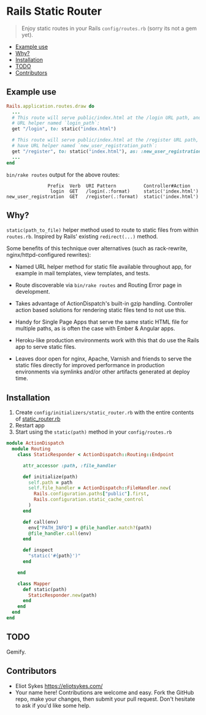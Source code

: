 # Rails Static Router

> Enjoy static routes in your Rails `config/routes.rb` (sorry its not a gem yet).

<!-- MarkdownTOC depth=0 autolink=true bracket=round -->

- [Example use](#example-use)
- [Why?](#why)
- [Installation](#installation)
- [TODO](#todo)
- [Contributors](#contributors)

<!-- /MarkdownTOC -->

## Example use

```ruby
Rails.application.routes.draw do
  ...
  # This route will serve public/index.html at the /login URL path, and have
  # URL helper named `login_path`:
  get "/login", to: static("index.html")

  # This route will serve public/index.html at the /register URL path, and
  # have URL helper named `new_user_registration_path`:
  get "/register", to: static("index.html"), as: :new_user_registration
  ...
end
```

`bin/rake routes` output for the above routes:

```
               Prefix  Verb  URI Pattern          Controller#Action
                login  GET   /login(.:format)     static('index.html')
new_user_registration  GET   /register(.:format)  static('index.html')
```
 
## Why?

`static(path_to_file)` helper method used to route to static files
from within `routes.rb`. Inspired by Rails' existing `redirect(...)` method.

Some benefits of this technique over alternatives (such as rack-rewrite,
nginx/httpd-configured rewrites):

- Named URL helper method for static file available throughout app, for
  example in mail templates, view templates, and tests.

- Route discoverable via `bin/rake routes` and Routing Error page in development.

- Takes advantage of ActionDispatch's built-in gzip handling. Controller action
  based solutions for rendering static files tend to not use this.

- Handy for Single Page Apps that serve the same static HTML file for multiple
  paths, as is often the case with Ember & Angular apps.

- Heroku-like production environments work with this that do use the Rails app
  to serve static files.

- Leaves door open for nginx, Apache, Varnish and friends to serve the static
  files directly for improved performance in production environments via symlinks
  and/or other artifacts generated at deploy time.


## Installation

1. Create `config/initializers/static_router.rb` with the entire contents of [static_router.rb](static_router.rb)
2. Restart app
3. Start using the `static(path)` method in your `config/routes.rb`

```ruby
module ActionDispatch
  module Routing
    class StaticResponder < ActionDispatch::Routing::Endpoint

      attr_accessor :path, :file_handler

      def initialize(path)
        self.path = path
        self.file_handler = ActionDispatch::FileHandler.new(
          Rails.configuration.paths["public"].first,
          Rails.configuration.static_cache_control
        )
      end

      def call(env)
        env["PATH_INFO"] = @file_handler.match?(path)
        @file_handler.call(env)
      end

      def inspect
        "static('#{path}')"
      end

    end

    class Mapper
      def static(path)
        StaticResponder.new(path)
      end
    end
  end
end
```

## TODO

Gemify.

## Contributors

- Eliot Sykes https://eliotsykes.com/
- Your name here! Contributions are welcome and easy. Fork the GitHub repo, make your changes, then submit your pull request. Don't hesitate to ask if you'd like some help.
